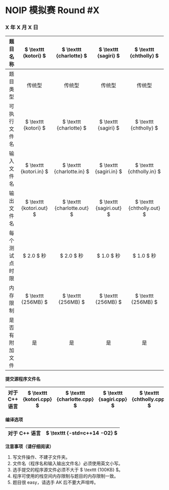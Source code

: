 # NOIP 模拟赛 Round #X

### X 年 X 月 X 日

| 题目名称 | $ \texttt {kotori} $ | $ \texttt {charlotte} $ | $ \texttt {sagiri} $ | $ \texttt {chtholly} $ |
|:---:|:---:|:---:|:---:|:---:|
| 题目类型 | 传统型 | 传统型 | 传统型 | 传统型 |=
| 可执行文件名 | $ \texttt {kotori} $ | $ \texttt {charlotte} $ | $ \texttt {sagiri} $ | $ \texttt {chtholly} $ |
| 输入文件名 | $ \texttt {kotori.in} $ | $ \texttt {charlotte.in} $ | $ \texttt {sagiri.in} $ | $ \texttt {chtholly.in} $ |
| 输出文件名 | $ \texttt {kotori.out} $ | $ \texttt {charlotte.out} $ | $ \texttt {sagiri.out} $ | $ \texttt {chtholly.out} $ |
| 每个测试点时限 | $ 2.0 $ 秒 | $ 2.0 $ 秒 | $ 1.0 $ 秒 | $ 1.0 $ 秒 |
| 内存限制 | $ \texttt {256MB} $ | $ \texttt {256MB} $ | $ \texttt {256MB} $ | $ \texttt {256MB} $ |
| 是否有附加文件 | 是 | 是 | 是 | 是 |

**提交源程序文件名**

| 对于 C++ 语言 | $ \texttt {kotori.cpp} $ | $ \texttt {charlotte.cpp} $ | $ \texttt {sagiri.cpp} $ | $ \texttt {chtholly.cpp} $ |
|:---:|:---:|:---:|:---:|:---:|

**编译选项**

| 对于 C++ 语言 | $ \texttt {-std=c++14 -O2} $ |
|:---:|:---:|

**注意事项（请仔细阅读）**

1. 写文件操作、不建子文件夹。  
2. 文件名（程序名和输入输出文件名）必须使用英文小写。  
3. 选手提交的程序源文件必须不大于 $ \texttt {100KB} $。  
4. 程序可使用的栈空间内存限制与题目的内存限制一致。  
5. 题目很 easy，请选手 AK 后不要大声喧哗。  
